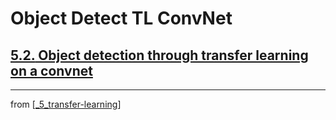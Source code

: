 # Object Detect TL ConvNet

## [**5.2.** Object detection through transfer learning on a convnet]()

---
from [[_5_transfer-learning]]

[//begin]: # "Autogenerated link references for markdown compatibility"
[_5_transfer-learning]: ../_5_transfer-learning.md "Transfer Learning"
[//end]: # "Autogenerated link references"